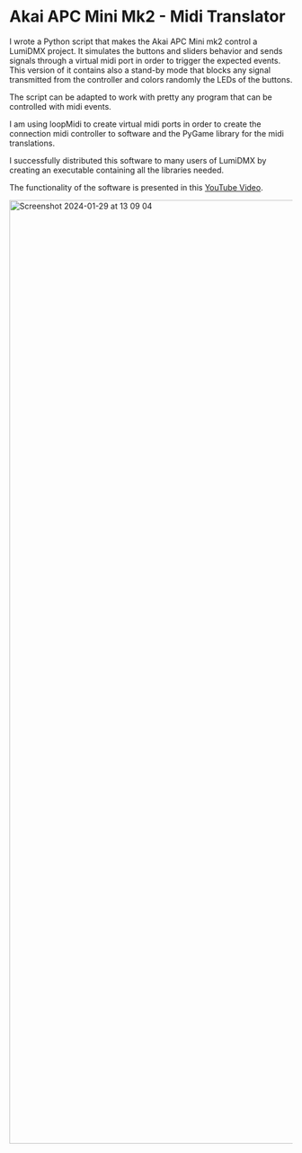 # Akai APC Mini Mk2 - Midi Translator

I wrote a Python script that makes the Akai APC Mini mk2 control a LumiDMX project. It simulates the buttons and sliders behavior and sends signals through a virtual midi port in order to trigger the expected events. This version of it contains also a stand-by mode that blocks any signal transmitted from the controller and colors randomly the LEDs of the buttons.

The script can be adapted to work with pretty any program that can be controlled with midi events.

I am using loopMidi to create virtual midi ports in order to create the connection midi controller to software and the PyGame library for the midi translations. 

I successfully distributed this software to many users of LumiDMX by creating an executable containing all the libraries needed.

The functionality of the software is presented in this [YouTube Video]([https://www.youtube.com/watch?v=1LRa_oV5eXA&t=25s]).

<img width="1680" alt="Screenshot 2024-01-29 at 13 09 04" src="https://github.com/rauldavid90/personal-projects/assets/100197393/e794aa9c-9aa6-414d-a9b6-cfb3b6e83b9d">
